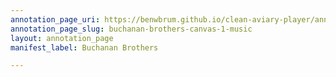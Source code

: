 ```yaml
---
annotation_page_uri: https://benwbrum.github.io/clean-aviary-player/annotations/buchanan-brothers-canvas-1-music.json
annotation_page_slug: buchanan-brothers-canvas-1-music
layout: annotation_page
manifest_label: Buchanan Brothers

---
```

